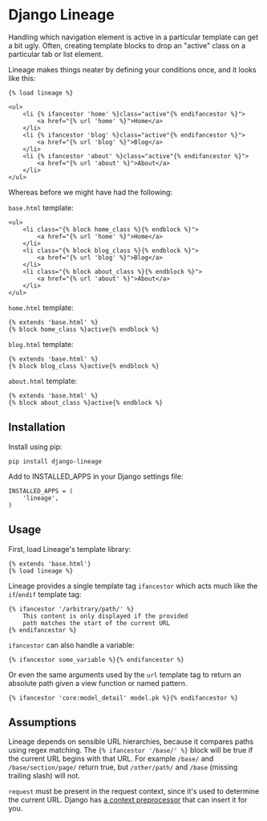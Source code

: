 Django Lineage
==============

Handling which navigation element is active in a particular template can get a
bit ugly. Often, creating template blocks to drop an  "active" class on a
particular tab or list element.

Lineage makes things neater by defining your conditions once, and it
looks like this:

    {% load lineage %}

    <ul>
        <li {% ifancestor 'home' %}class="active"{% endifancestor %}">
            <a href="{% url 'home' %}">Home</a>
        </li>
        <li {% ifancestor 'blog' %}class="active"{% endifancestor %}">
            <a href="{% url 'blog' %}">Blog</a>
        </li>
        <li {% ifancestor 'about' %}class="active"{% endifancestor %}">
            <a href="{% url 'about' %}">About</a>
        </li>
    </ul>

Whereas before we might have had the following:

`base.html` template:

    <ul>
        <li class="{% block home_class %}{% endblock %}">
            <a href="{% url 'home' %}">Home</a>
        </li>
        <li class="{% block blog_class %}{% endblock %}">
            <a href="{% url 'blog' %}">Blog</a>
        </li>
        <li class="{% block about_class %}{% endblock %}">
            <a href="{% url 'about' %}">About</a>
        </li>
    </ul>

`home.html` template:

    {% extends 'base.html' %}
    {% block home_class %}active{% endblock %}

`blog.html` template:

    {% extends 'base.html' %}
    {% block blog_class %}active{% endblock %}

`about.html` template:

    {% extends 'base.html' %}
    {% block about_class %}active{% endblock %}

Installation
------------

Install using pip:

    pip install django-lineage

Add to INSTALLED_APPS in your Django settings file:

    INSTALLED_APPS = (
        'lineage',
    )

Usage
-----

First, load Lineage's template library:

    {% extends 'base.html'}
    {% load lineage %}

Lineage provides a single template tag `ifancestor` which acts much like the
`if`/`endif` template tag:

    {% ifancestor '/arbitrary/path/' %}
        This content is only displayed if the provided
        path matches the start of the current URL
    {% endifancestor %}

`ifancestor` can also handle a variable:

    {% ifancestor some_variable %}{% endifancestor %}

Or even the same arguments used by the `url` template tag to return an absolute
path given a view function or named pattern.

    {% ifancestor 'core:model_detail' model.pk %}{% endifancestor %}

Assumptions
-----------

Lineage depends on sensible URL hierarchies, because it compares paths using
regex matching. The `{% ifancestor '/base/' %}` block will be true if the
current URL begins with that URL. For example `/base/` and `/base/section/page/`
return true, but `/other/path/` and `/base` (missing trailing slash) will not.

`request` must be present in the request context, since it's used to determine
the current URL. Django has [a context preprocessor][1] that can insert it for
you.

[1]: https://docs.djangoproject.com/en/dev/ref/templates/api/#django-core-context-processors-request
